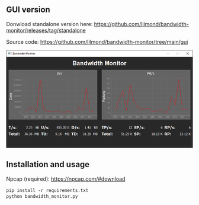 ## GUI version
Donwload standalone version here: https://github.com/lilmond/bandwidth-monitor/releases/tag/standalone

Source code: https://github.com/lilmond/bandwidth-monitor/tree/main/gui

![Screenshot](https://raw.githubusercontent.com/lilmond/bandwidth-monitor/main/gui/image1.png)

## Installation and usage
Npcap (required): https://npcap.com/#download
```
pip install -r requirements.txt
python bandwidth_monitor.py
```
